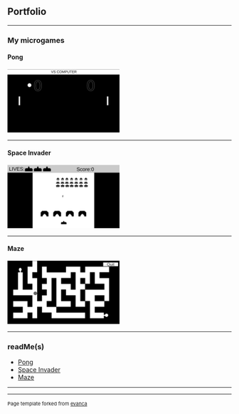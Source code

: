 ## Portfolio

---

### My microgames

#### Pong

<img src="https://github.com/Ventea89/ventea89.github.io/blob/master/images/pongSS.png" height="50%" width="50%"/>

---
#### Space Invader

<img src="https://github.com/Ventea89/ventea89.github.io/blob/master/images/siSS.png" height="50%" width="50%"/>

---
#### Maze

<img src="https://github.com/Ventea89/ventea89.github.io/blob/master/images/mazeSS.png" height="50%" width="50%"/>

---

### readMe(s)

- [Pong](http://example.com/)
- [Space Invader](http://example.com/)
- [Maze](http://example.com/)

---




---
<p style="font-size:11px">Page template forked from <a href="https://github.com/evanca/quick-portfolio">evanca</a></p>
<!-- Remove above link if you don't want to attibute -->
